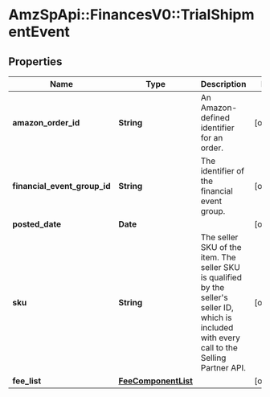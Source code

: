 # AmzSpApi::FinancesV0::TrialShipmentEvent

## Properties
Name | Type | Description | Notes
------------ | ------------- | ------------- | -------------
**amazon_order_id** | **String** | An Amazon-defined identifier for an order. | [optional] 
**financial_event_group_id** | **String** | The identifier of the financial event group. | [optional] 
**posted_date** | **Date** |  | [optional] 
**sku** | **String** | The seller SKU of the item. The seller SKU is qualified by the seller&#x27;s seller ID, which is included with every call to the Selling Partner API. | [optional] 
**fee_list** | [**FeeComponentList**](FeeComponentList.md) |  | [optional] 


